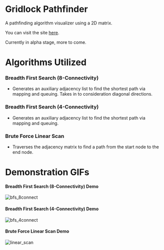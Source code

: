 # Gridlock Pathfinder

A pathfinding algorithm visualizer using a 2D matrix.

You can visit the site [here](https://serene-citadel-76223.herokuapp.com/ "Gridlock Pathfinder").

Currently in alpha stage, more to come.

# Algorithms Utilized

### Breadth First Search (8-Connectivity)

- Generates an auxiliary adjacency list to find the shortest path via mapping and queuing. Takes in to consideration diagonal directions.

### Breadth First Search (4-Connectivity)

- Generates an auxiliary adjacency list to find the shortest path via mapping and queuing.

### Brute Force Linear Scan

- Traverses the adjacency matrix to find a path from the start node to the end node.

# Demonstration GIFs

#### Breadth First Search (8-Connectivity) Demo

![bfs_8connect](https://user-images.githubusercontent.com/44061647/77489941-e4c67e80-6e0f-11ea-922e-59d46abb48c9.gif)

#### Breadth First Search (4-Connectivity) Demo

![bfs_4connect](https://user-images.githubusercontent.com/44061647/77489937-e3955180-6e0f-11ea-836c-fb0f7597292c.gif)

#### Brute Force Linear Scan Demo

![linear_scan](https://user-images.githubusercontent.com/44061647/77489942-e5f7ab80-6e0f-11ea-84c2-3fde2873b432.gif)
